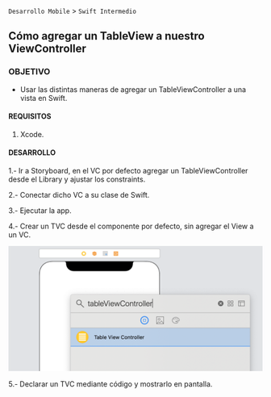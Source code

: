 
`Desarrollo Mobile` > `Swift Intermedio`


## Cómo agregar un TableView a nuestro ViewController


### OBJETIVO

- Usar las distintas maneras de agregar un TableViewController a una vista en Swift.

#### REQUISITOS

1. Xcode.

#### DESARROLLO

1.- Ir a Storyboard, en el VC por defecto agregar un TableViewController desde el Library y ajustar los constraints.

2.- Conectar dicho VC a su clase de Swift.

3.- Ejecutar la app.

4.- Crear un TVC desde el componente por defecto, sin agregar el View a un VC.

![](0.png)

5.- Declarar un TVC mediante código y mostrarlo en pantalla.
